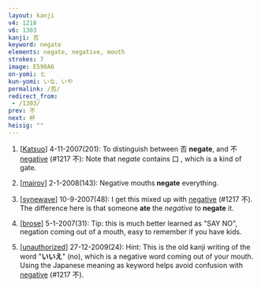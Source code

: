 ```yaml
---
layout: kanji
v4: 1218
v6: 1303
kanji: 否
keyword: negate
elements: negate, negative, mouth
strokes: 7
image: E590A6
on-yomi: ヒ
kun-yomi: いな、いや
permalink: /否/
redirect_from:
 - /1303/
prev: 不
next: 杯
heisig: ""
---
```


1) [<a href="http://kanji.koohii.com/profile/Katsuo">Katsuo</a>] 4-11-2007(201): To distinguish between 否 <strong> negate</strong>, and 不 <a href="../v4/1217.html">negative</a> (#1217 不): Note that ne<em>gate</em> contains 口 , which is a kind of gate.

2) [<a href="http://kanji.koohii.com/profile/mairov">mairov</a>] 2-1-2008(143): Negative mouths<strong> negate</strong> everything.

3) [<a href="http://kanji.koohii.com/profile/synewave">synewave</a>] 10-9-2007(48): I get this mixed up with <a href="../v4/1217.html">negative</a> (#1217 不). The difference here is that someone <strong>ate</strong> the <em>negative</em> to<strong> negate</strong> it.

4) [<a href="http://kanji.koohii.com/profile/brose">brose</a>] 5-1-2007(31): Tip: this is much better learned as &quot;SAY NO&quot;, negation coming out of a mouth, easy to remember if you have kids.

5) [<a href="http://kanji.koohii.com/profile/unauthorized">unauthorized</a>] 27-12-2009(24): Hint: This is the old kanji writing of the word &quot;<strong>いいえ</strong>&quot; (no), which is a negative word coming out of your mouth. Using the Japanese meaning as keyword helps avoid confusion with <a href="../v4/1217.html">negative</a> (#1217 不).

